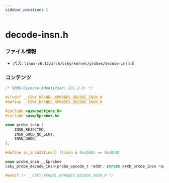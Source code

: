 ```yaml
---
sidebar_position: 2
---
```

# decode-insn.h

### ファイル情報

- パス: `linux-v6.12/arch/csky/kernel/probes/decode-insn.h`

### コンテンツ

```h
/* SPDX-License-Identifier: GPL-2.0+ */

#ifndef __CSKY_KERNEL_KPROBES_DECODE_INSN_H
#define __CSKY_KERNEL_KPROBES_DECODE_INSN_H

#include <asm/sections.h>
#include <asm/kprobes.h>

enum probe_insn {
	INSN_REJECTED,
	INSN_GOOD_NO_SLOT,
	INSN_GOOD,
};

#define is_insn32(insn) ((insn & 0xc000) == 0xc000)

enum probe_insn __kprobes
csky_probe_decode_insn(probe_opcode_t *addr, struct arch_probe_insn *asi);

#endif /* __CSKY_KERNEL_KPROBES_DECODE_INSN_H */

```
